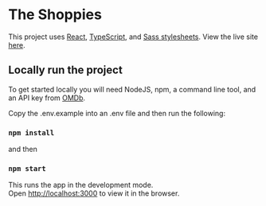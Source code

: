 # The Shoppies

This project uses [React](https://reactjs.org/), [TypeScript](https://www.typescriptlang.org/docs/), and [Sass stylesheets](https://sass-lang.com/). View the live site [here](https://greg-shopify.netlify.app/).

## Locally run the project

To get started locally you will need NodeJS, npm, a command line tool, and an API key from [OMDb](https://www.omdbapi.com/).

Copy the .env.example into an .env file and then run the following:

### `npm install`
and then
### `npm start`

This runs the app in the development mode.\
Open [http://localhost:3000](http://localhost:3000) to view it in the browser.

